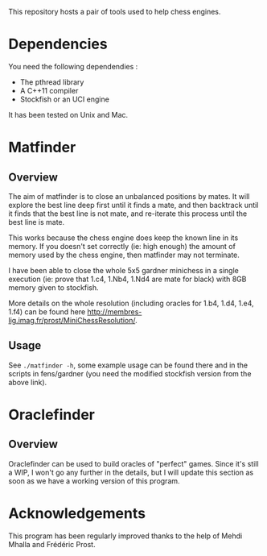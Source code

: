This repository hosts a pair of tools used to help chess engines.

# Dependencies

You need the following dependendies :

* The pthread library
* A C++11 compiler
* Stockfish or an UCI engine

It has been tested on Unix and Mac.

# Matfinder

## Overview

The aim of matfinder is to close an unbalanced positions by mates.
It will explore the best line deep first until it finds a mate, and then backtrack until it finds that the best line is not mate, and re-iterate this process until the best line is mate.

This works because the chess engine does keep the known line in its memory. If you doesn't set correctly (ie: high enough) the amount of memory used by the chess engine, then matfinder may not terminate.

I have been able to close the whole 5x5 gardner minichess in a single execution (ie: prove that 1.c4, 1.Nb4, 1.Nd4 are mate for black) with 8GB memory given to stockfish.

More details on the whole resolution (including oracles for 1.b4, 1.d4, 1.e4, 1.f4) can be found here <http://membres-lig.imag.fr/prost/MiniChessResolution/>.



## Usage
See `./matfinder -h`, some example usage can be found there and in the scripts in fens/gardner (you need the modified stockfish version from the above link).

# Oraclefinder

## Overview

Oraclefinder can be used to build oracles of "perfect" games. Since it's still a WIP, I won't go any further in the details, but I will update this section as soon as we have a working version of this program.


# Acknowledgements

This program has been regularly improved thanks to the help of Mehdi Mhalla and Frédéric Prost.
